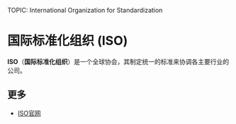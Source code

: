 TOPIC: International Organization for Standardization

# 国际标准化组织 (ISO)

**ISO**（**国际标准化组织**）是一个全球协会，其制定统一的标准来协调各主要行业的公司。

## 更多

- [ISO官网](http://www.iso.org/iso/home.html)
